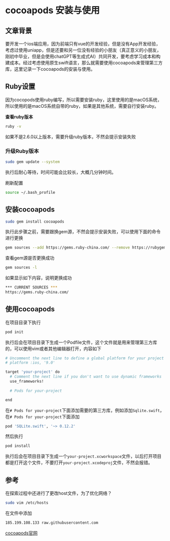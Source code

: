 # cocoapods 安装与使用

## 文章背景

要开发一个ios端应用，因为前端只有vue的开发经验，但是没有App开发经验，考虑过使用uniapp，但是还要和另一位没有经验的小朋友（真正意义的小朋友，刚初中毕业，但是会使用chatGPT等生成式AI）共同开发，要考虑学习成本和构建成本。经过考虑使用原生swift语言，那么就需要使用cocoapods来管理第三方库，这里记录一下cocoapods的安装与使用。

## Ruby设置

因为cocopods使用ruby编写，所以需要安装ruby，这里使用的是macOS系统，所以使用的是macOS系统自带的ruby，如果是其他系统，需要自行安装ruby。

**查看ruby版本**

```bash
ruby -v
```

如果不是2.6.0以上版本，需要升级ruby版本，不然会提示安装失败

### 升级Ruby版本

```bash
sudo gem update --system
```

执行后耐心等待，时间可能会比较长，大概几分钟时间。

刷新配置

```bash
source ~/.bash_profile
```

## 安装cocoapods

```bash
sudo gem install cocoapods
```

执行此步骤之前，需要跟换gem源，不然会提示安装失败，可以使用下面的命令进行更换

```bash
gem sources --add https://gems.ruby-china.com/ --remove https://rubygems.org/
```

查看gem源是否更换成功

```bash
gem sources -l
```

如果显示如下内容，说明更换成功

```bash
*** CURRENT SOURCES ***
https://gems.ruby-china.com/
```

## 使用cocoapods

在项目目录下执行

```bash
pod init
```

执行后会在项目目录下生成一个Podfile文件，这个文件就是用来管理第三方库的，可以使用vim或者其他编辑器打开，内容如下

```bash
# Uncomment the next line to define a global platform for your project
# platform :ios, '9.0'

target 'your-project' do
  # Comment the next line if you don't want to use dynamic frameworks
  use_frameworks!
  
  # Pods for your-project

end
```

在`# Pods for your-project`下面添加需要的第三方库，例如添加`Sqlite.swift`，在`# Pods for your-project`下面添加

```bash
pod 'SQLite.swift', '~> 0.12.2'
```

然后执行

```bash
pod install
```

执行后会在项目目录下生成一个`your-project.xcworkspace`文件，以后打开项目都是打开这个文件，不要打开`your-project.xcodeproj`文件，不然会报错。

## 参考

在探索过程中还进行了更改host文件，为了优化网络？

```bash
sudo vim /etc/hosts
```

在文件中添加

```bash
185.199.108.133 raw.githubusercontent.com
```

[cocoapods官网](https://cocoapods.org/)

